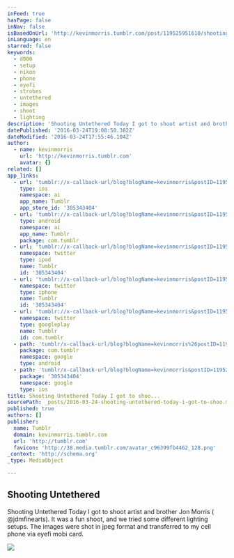 ```yaml
---
inFeed: true
hasPage: false
inNav: false
isBasedOnUrl: 'http://kevinmorris.tumblr.com/post/119525951610/shooting-untethered-today-i-got-to-shoot-artist'
inLanguage: en
starred: false
keywords:
  - d800
  - setup
  - nikon
  - phone
  - eyefi
  - strobes
  - untethered
  - images
  - shoot
  - lighting
description: 'Shooting Untethered Today I got to shoot artist and brother Jon Morris ( @jdmfinearts). It was a fun shoot, and we tried some different lighting setups. The images were shot in jpeg format and transferred to my cell phone via eyefi mobi card.'
datePublished: '2016-03-24T19:08:50.382Z'
dateModified: '2016-03-24T17:55:46.104Z'
author:
  - name: kevinmorris
    url: 'http://kevinmorris.tumblr.com'
    avatar: {}
related: []
app_links:
  - url: 'tumblr://x-callback-url/blog?blogName=kevinmorris&postID=119525951610'
    type: ios
    namespace: ai
    app_name: Tumblr
    app_store_id: '305343404'
  - url: 'tumblr://x-callback-url/blog?blogName=kevinmorris&postID=119525951610'
    type: android
    namespace: ai
    app_name: Tumblr
    package: com.tumblr
  - url: 'tumblr://x-callback-url/blog?blogName=kevinmorris&postID=119525951610&referrer=twitter-cards'
    namespace: twitter
    type: ipad
    name: Tumblr
    id: '305343404'
  - url: 'tumblr://x-callback-url/blog?blogName=kevinmorris&postID=119525951610&referrer=twitter-cards'
    namespace: twitter
    type: iphone
    name: Tumblr
    id: '305343404'
  - url: 'tumblr://x-callback-url/blog?blogName=kevinmorris&postID=119525951610&referrer=twitter-cards'
    namespace: twitter
    type: googleplay
    name: Tumblr
    id: com.tumblr
  - path: 'tumblr/x-callback-url/blog?blogName=kevinmorris%26postID=119525951610'
    package: com.tumblr
    namespace: google
    type: android
  - path: 'tumblr/x-callback-url/blog?blogName=kevinmorris&postID=119525951610'
    package: '305343404'
    namespace: google
    type: ios
title: Shooting Untethered Today I got to shoo...
sourcePath: _posts/2016-03-24-shooting-untethered-today-i-got-to-shoo.md
published: true
authors: []
publisher:
  name: Tumblr
  domain: kevinmorris.tumblr.com
  url: 'http://tumblr.com'
  favicon: 'http://38.media.tumblr.com/avatar_c96399fb4462_128.png'
_context: 'http://schema.org'
_type: MediaObject

---
```

<article style=""><h1>Shooting Untethered</h1><p>Shooting Untethered Today I got to shoot artist and brother Jon Morris ( @jdmfinearts). It was a fun shoot, and we tried some different lighting setups. The images were shot in jpeg format and transferred to my cell phone via eyefi mobi card.</p><img src="https://s3-us-west-2.amazonaws.com/the-grid-img/p/b588f4c300d74a792d45159adae31764eb061be5.jpg" /></article>